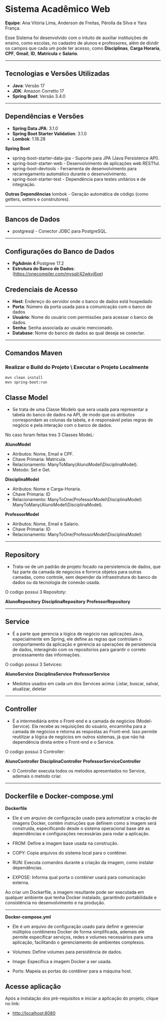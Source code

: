 # Sistema Acadêmico Web

**Equipe**: Ana Vitória Lima, Anderson de Freitas, Pérolla da Silva e Yara França. 

Esse Sistema foi desenvolvido com o intuito de auxiliar instituições de ensino, como escolas, no cadastro de alunos e professores, além de dividir os campos que cada um pode ter acesso, como **Disciplinas**, **Carga Horaria**, **CPF**, **Gmail**, **ID**, **Matrícula** e **Salario**.

---

## Tecnologias e Versões Utilizadas

- **Java**: Versão 17
- **JDK**: Amazon Corretto 17
- **Spring Boot**: Versão 3.4.0

---

## Dependências e Versões

- **Spring Data JPA**: 3.1.0
- **Spring Boot Starter Validation**: 3.1.0
- **Lombok**: 1.18.28
  
**Spring Boot**
- spring-boot-starter-data-jpa - Suporte para JPA (Java Persistence API).
- spring-boot-starter-web - Desenvolvimento de aplicações web RESTful.
- spring-boot-devtools - Ferramenta de desenvolvimento para recarregamento automático durante o desenvolvimento.
- spring-boot-starter-test - Dependência para testes unitários e de integração.

**Outras Dependências**
lombok - Geração automática de código (como getters, setters e construtores).

---

## Bancos de Dados
- postgresql - Conector JDBC para PostgreSQL.

---

## Configurações do Banco de Dados

- **PgAdmin 4**:Postgree 17.2
- **Estrutura do Banco de Dados**:(https://onecompiler.com/mysql/42wkvj6xe)
  
## Credenciais de Acesso
- **Host**: Endereço do servidor onde o banco de dados está hospedado
- **Porta**: Número da porta usada para a comunicação com o banco de dados
- **Usuário**: Nome do usuário com permissões para acessar o banco de dados.
- **Senha**: Senha associada ao usuário mencionado.
- **Database**: Nome do banco de dados ao qual deseja se conectar.

---

## Comandos Maven

### Realizar o Build do Projeto \ Executar o Projeto Localmente
```bash
mvn clean install
mvn spring-boot:run

```

## Classe Model 
- Se trata de uma Classe Modelo que sera usada para representar a tabela do banco de dados na API, de modo que os atributos correspondam as colunas da tabela, e é responsável pelas regras de negócio e pela interação com o banco de dados.

No caso foram feitas tres 3 Classes ModeL:

**AlunoModel**
- Atributos: Nome, Email e CPF.
- Chave Primaria: Matricula.
- Relacionamento: ManyToMany(AlunoModel\DisciplinaModel).
- Metodo: Set e Get.
  
**DisciplinaModel**
- Atributos: Nome e Carga-Horaria.
- Chave Primaria: ID
- Relacionamento: ManyToOne(ProfessorModel\DisciplinaModel)
                  ManyToMany(AlunoModel\DisciplinaModel).

**ProfessorModel**
- Atributos: Nome, Email e Salario.
- Chave Primaria: ID
- Relacionamento: ManyToOne(ProfessorModel\DisciplinaModel)


---

## Repository
- Trata-se de um padrão de projeto focado na persistemcia de dados, que faz parte da camada de negocios e fornrce objetos para outras camadas, como controle, sem depender da infraestrutura do banco de dados ou da tecnologia de conexão usada.
  
O codigo possui 3 Repositoty:

**AlunoRepository** **DisciplinaRepository**
**ProfessorRepository**


---

## Service
- É a parte que gerencia a lógica de negócio nas aplicações Java, especialmente em Spring, ele define as regras que controlam o comportamento da aplicação e gerencia as operações de persistencia de dados, interagindo com os repositorios para garantir o correto processamento das informações.

O codigo possui 3 Setvices:

**AlunoService** 
**DisciplinaService**
**ProfessorService**

- Medotos usados em cada um dos Services acima: Listar, buscar, salvar, atualizar, deletar

---

## Controller 
- É a intermediária entre o Front-end e a camada de negócios (Model-Service). Ela recebe as requisições do usuário, encaminha para a camada de negócios e retorna as respostas ao Front-end. Isso permite reutilizar a lógica de negócios em outros sistemas, já que não há dependência direta entre o Front-end e o Service.

O codigo possui 3 Controller:

**AlunoController** 
**DisciplinaController**
**ProfessorServiceController**

- O Controller executa todos os metodos apresentados no Service, ademais o metodo criar.

---

## Dockerfile e Docker-compose.yml

**Dockerfile**
- Ele é um arquivo de configuração usado para automatizar a criação de imagens Docker, contém instruções que definem como a imagem será construída, especificando desde o sistema operacional base até as dependências e configurações necessárias para rodar a aplicação.

- FROM: Define a imagem base usada na construção.
- COPY: Copia arquivos do sistema local para o contêiner.
- RUN: Executa comandos durante a criação da imagem, como instalar dependências.
- EXPOSE: Informa qual porta o contêiner usará para comunicação externa.

Ao criar um Dockerfile, a imagem resultante pode ser executada em qualquer ambiente que tenha Docker instalado, garantindo portabilidade e consistência no desenvolvimento e na produção.

---

**Docker-compose.yml**
- Ele é um arquivo de configuração usado para definir e gerenciar múltiplos contêineres Docker de forma simplificada, ademais ele permite especificar serviços, redes e volumes necessários para uma aplicação, facilitando o gerenciamento de ambientes complexos.

- Volumes: Define volumes para persistência de dados.
- Image: Especifica a imagem Docker a ser usada.
- Ports: Mapeia as portas do contêiner para a máquina host.
  

## Acesse aplicação 
Após a instalação dos pré-requisitos e iniciar a aplicação do projeto, clique no link:
- [http://localhost:8080](http://localhost:8080)



